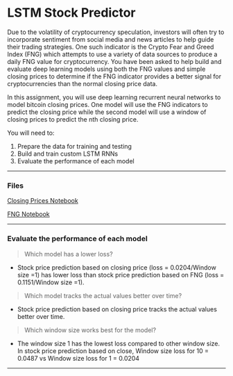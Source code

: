# LSTM Stock Predictor

Due to the volatility of cryptocurrency speculation, investors will often try to incorporate sentiment from social media and news articles to help guide their trading strategies. One such indicator is the Crypto Fear and Greed Index (FNG) which attempts to use a variety of data sources to produce a daily FNG value for cryptocurrency. You have been asked to help build and evaluate deep learning models using both the FNG values and simple closing prices to determine if the FNG indicator provides a better signal for cryptocurrencies than the normal closing price data.

In this assignment, you will use deep learning recurrent neural networks to model bitcoin closing prices. One model will use the FNG indicators to predict the closing price while the second model will use a window of closing prices to predict the nth closing price.

You will need to:

1. Prepare the data for training and testing
2. Build and train custom LSTM RNNs
3. Evaluate the performance of each model

- - -

### Files

[Closing Prices Notebook](lstm_stock_predictor_closing.ipynb)

[FNG Notebook](lstm_stock_predictor_fng.ipynb)

- - -

### Evaluate the performance of each model

> Which model has a lower loss?
* Stock price prediction based on closing price (loss = 0.0204/Window size =1) has lower loss than stock price prediction based on FNG (loss = 0.1151/Window size =1).

> Which model tracks the actual values better over time?
* Stock price prediction based on closing price tracks the actual values better over time.

> Which window size works best for the model?
* The window size 1 has the lowest loss compared to other window size. In stock price prediction based on close, 
Window size loss for 10  = 0.0487 vs Window size loss for 1 = 0.0204

- - -
